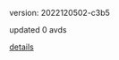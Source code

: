 version: 2022120502-c3b5

updated 0 avds

[details](https://github.com/0x74f917491bfa7ebfa379/ali_avd_db/blob/master/change_log/2022/12/05/02/c3b5.txt)